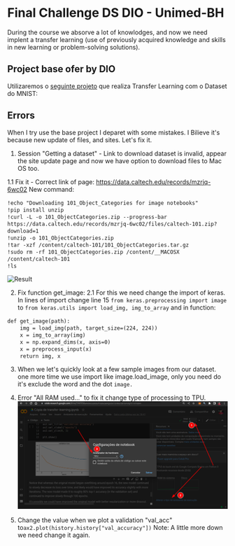 # Final Challenge DS DIO - Unimed-BH 

During the course we absorve a lot of knowlodges, and now we need implent a transfer learning (use of previously acquired knowledge and skills in new learning or problem-solving solutions).

## Project base ofer by DIO

Utilizaremos o [seguinte projeto](https://colab.research.google.com/github/kylemath/ml4a-guides/blob/master/notebooks/transfer-learning.ipynb) que realiza Transfer Learning com o Dataset do MNIST:

## Errors

When I try use the base project I deparet with some mistakes. I Bilieve it's because new update of files, and sites. Let's fix it.

1. Session "Getting a dataset" - Link to download dataset is invalid, appear the site update page and now we have option to download files to Mac OS too.

1.1 Fix it - Correct link of page: https://data.caltech.edu/records/mzrjq-6wc02
New command:
```
!echo "Downloading 101_Object_Categories for image notebooks"
!pip install unzip
!curl -L -o 101_ObjectCategories.zip --progress-bar https://data.caltech.edu/records/mzrjq-6wc02/files/caltech-101.zip?download=1
!unzip -o 101_ObjectCategories.zip
!tar -xzf /content/caltech-101/101_ObjectCategories.tar.gz
!sudo rm -rf 101_ObjectCategories.zip /content/__MACOSX /content/caltech-101
!ls
```
![Result](static/getting-data.png)

2. Fix function get_image:
2.1 For this we need change the import of keras. In lines of import change line 15 `from keras.preprocessing import image` to `from keras.utils import load_img, img_to_array` and in function:
```
def get_image(path):
    img = load_img(path, target_size=(224, 224))
    x = img_to_array(img)
    x = np.expand_dims(x, axis=0)
    x = preprocess_input(x)
    return img, x
```

3. When we let's quickly look at a few sample images from our dataset. one more time we use import like image.load_image, only you need do it's exclude the word and the dot `image.`

4. Error "All RAM used..." to fix it change type of processing to TPU.
![RAM error](static/tpu_processing.png)

5. Change the value when we plot a validation "val_acc" to`ax2.plot(history.history["val_accuracy"])` 
Note: A little more down we need change it again.

